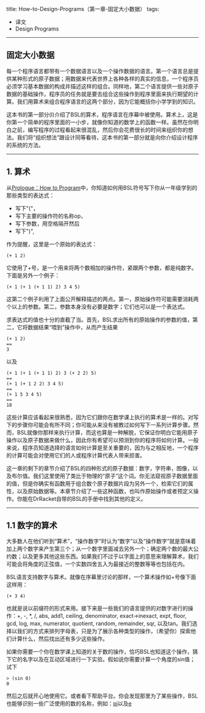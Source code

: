 title: How-to-Design-Programs（第一章-固定大小数据）
tags:
- 译文
- Design Programs
---

## 固定大小数据

每一个程序语言都带有一个数据语言以及一个操作数据的语言。第一个语言总是提供某种形式的原子数据；用数据来代表世界上各种各样的真实的信息，一个程序员必须学习基本数据的构成并描述这样的组合。同样地，第二个语言提供一些对原子数据的基础操作，程序员的任务就是要去组合这些操作到程序里面来执行期望的计算。我们用算术来组合程序语言的这两个部分，因为它能概括你小学学到的知识。

这本书的第一部分(I)介绍了BSL的算术，程序语言在序幕中被使用。算术上，这是你第一个简单的程序里面的一小步，就像你知道的数学上的函数一样。虽然在你明白之前，编写程序的过程看起来很混乱，然后你会花费很长的时间来组织你的想法。我们将“组织想法”跟设计同等看待，这本书的第一部分就是向你介绍设计程序的系统的方法。

---

## 1. 算术

从[Prologue：How to Program][prologue]中，你知道如何用BSL符号写下你从一年级学到的那些类型的表达式：

- 写下"("，
- 写下主要的操作符的名称op，
- 写下参数，用空格隔开然后
- 写下")",

作为提醒，这里是一个原始的表达式：

`(+ 1 2)`

它使用了+号，是一个用来将两个数相加的操作符，紧跟两个参数，都是纯数字。下面是另外一个例子：

`(+ 1 (+ 1 (+ 1 1) 2) 3 4 5)`

这第二个例子利用了上面公开解释描述的两点。第一，原始操作符可能需要消耗两个以上的参数。第二，参数本身没有必要是数字；它们也可以是一个表达式。

求表达式的值也十分的直截了当。首先，BSL求出所有的原始操作的参数的值，第二，它将数据结果“喂到”操作中，从而产生结果

```
(+ 1 2)
==
3
```

以及

```
(+ 1 (+ 1 (+ 1 1) 2) 3 (+ 2 2) 5)
==
(+ 1 (+ 1 2 2) 3 4 5)
==
(+ 1 5 3 4 5)
==
18
```

这些计算应该看起来很熟悉，因为它们跟你在数学课上执行的算术是一样的。对写下的步骤你可能会有所不同；你可能从来没有被教过如何写下一系列计算步骤。然而，BSL就像你那样来执行计算，而这也算是一种解脱，它保证你明白它能用原子操作以及原子数据来做什么，因此你有希望可以预测到你的程序将如何计算。一般来说，程序员知道选择的语言如何计算是至关重要的，因为与之相反地，一个程序的计算可能会对使用它们的人或程序计算代表人带来损害。

这一章的剩下的章节介绍了BSL的四种形式的原子数据：数字，字符串，图像，以及布尔值。我们这里使用了类比于物理的“原子”这个词。你无法窥视原子数据里面的值，但是你确实有函数用于组合数个原子数据片段为另外一个，检索它们的属性，以及原始数据等。本章节介绍了一些这种函数，也叫作原始操作或者预定义操作。你能在DrRacket自带的BSL的手册中找到其他的定义。

---

## 1.1 数字的算术

大多数人在他们听到“算术”，“操作数字”时认为“数字”以及“操作数字”就是意味着加上两个数字来产生第三个；从一个数字里面减去另外一个；确定两个数的最大公约数；以及更多其他这些东西。如果我们不过于以字面上的意思来理解算术，我们可能会将角度的正弦值，一个实数四舍五入为最接近的整数等等也包括在内。

BSL语言支持数字与算术。就像在序幕里讨论的那样，一个算术操作如+号像下面这样用：

`(+ 3 4)`

也就是说以前缀符的形式来用。接下来是一些我们的语言提供的对数字进行的操作：+, -, *, /, abs, add1, ceiling, denominator, exact->inexact, expt, floor, gcd, log, max, numerator, quotient, random, remainder, sqr, 以及tan。我们选择以我们的方式来排列字母表，只是为了展示各种类型的操作，（希望你）探索他们计算什么，然后找出还有多少这些操作。

如果你需要一个你在数学课上知道的关于数的操作，恰巧BSL也知道这个操作，猜下它的名字以及在互动区域进行一下实验。假如说你需要计算一个角度的sin值；试下

```
> (sin 0)
0
```

然后之后就开心地使用它。或者看下帮助平台。你会发现那里为了某些操作，BSL也能够识别一些广泛使用的数的名称，例如：[pi][pi]以及[e][e]


[prologue]: http://www.ccs.neu.edu/home/matthias/HtDP2e/part_prologue.html
[pi]: http://docs.racket-lang.org/htdp-langs/beginner.html#%28def._htdp-beginner._%28%28lib._lang%2Fhtdp-beginner..rkt%29._pi%29%29
[e]: http://docs.racket-lang.org/htdp-langs/beginner.html#%28def._htdp-beginner._%28%28lib._lang%2Fhtdp-beginner..rkt%29._e%29%29
